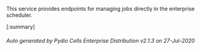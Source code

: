 






This service provides endpoints for managing jobs directly in the enterprise scheduler.

[:summary]

###### Auto generated by Pydio Cells Enterprise Distribution v2.1.3 on 27-Jul-2020
